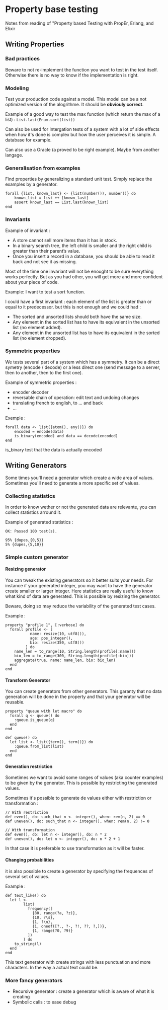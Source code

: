 # Property base testing

Notes from reading of "Property based Testing with PropEr, Erlang, and Elixir

## Writing Properties

### Bad practices

Beware to not re-implement the function you want to test in the test itself.
Otherwise there is no way to know if the implementation is right.

### Modeling

Test your production code against a model.
This model can be a not optimized version of the alogrithme.
It should be __obviouly correct__.

Example of a good way to test the max function (which return the max of a list) : ```List.last(Enum.sort(list))```

Can also be used for Intergation tests of a system with a lot of side effects when how it's done is complex but how the user perceives it is simple.
A database for example.

Can also use a Oracle (a proved to be right example).
Maybe from another langage.

### Generalisation from examples

Find properties by generalizing a standard unit test.
Simply replace the examples by a generator.

```
forall {list, known_last} <- {list(number()), number()} ​do​
​    known_list = list ++ [known_last]
​    assert known_last == List.last(known_list)
​​end​
```

### Invariants

Example of invariant : 
- A store cannot sell more items than it has in stock.
- In a binary search tree, the left child is smaller and the right child is greater than their parent’s value.
- Once you insert a record in a database, you should be able to read it back and not see it as missing.

Most of the time one invariant will not be enought to be sure everything works perfectly.
But as you had other, you will get more and more confident about your piece of code.

Example: I want to test a sort function.

I could have a first invariant : each element of the list is greater than or equal to it predecessor.
but this is not enough and we could had :
- The sorted and unsorted lists should both have the same size.
- Any element in the sorted list has to have its equivalent in the unsorted list (no element added).
- Any element in the unsorted list has to have its equivalent in the sorted list (no element dropped).

### Symmetric properties

We tests several part of a system which has a symmetry.
It can be a direct symetry (encode / decode) or a less direct one (send message to a server, then to another, then to the first one).

Example of symmetric properties :
- encoder decoder
- reversable chain of operation: edit text and undoing changes
- translating french to english, to ... and back
- ...

Exemple :

```
forall data <- list({atom(), any()}) ​do​
	encoded = encode(data)
	is_binary(encoded) ​and​ data == decode(encoded)
​end​
```
is_binary test that the data is actually encoded

## Writing Generators

Some times you'll need a generator which create a wide area of values. Sometimes you'll need to generate a more specific set of values.

### Collecting statistics

In order to know wether or not the generated data are relevante, you can collect statistics arround it.

Example of generated statistics :
```
OK: Passed 100 test(s).
​ 	
​95% {dupes,{0,5}}
​5% {dupes,{5,10}}
```

### Simple custom generator

#### Resizing generator

You can tweak the existing generators so it better suits your needs.
For instance if your generated integer, you may want to have the generator create smaller or larger integer.
Here statistics are really useful to know what kind of data are generated.
This is possible by resizing the generator.

Beware, doing so may reduce the variability of the generated test cases.

Example :

```
property ​"​​profile 1"​, [​:verbose​] ​do​
​  forall profile <- [
​           ​name:​ resize(10, utf8()),
​           ​age:​ pos_integer(),
​           ​bio:​ resize(350, utf8())
​         ] ​do​
​    name_len = to_range(10, String.length(profile[​:name​]))
​    bio_len = to_range(300, String.length(profile[​:bio​]))
​    aggregate(true, ​name:​ name_len, ​bio:​ bio_len)
​  ​end​
​​end​
```


#### Transform Generator

You can create generators from other generators.
This garanty that no data generation will be done in the property and that your generator will be reusable.

```
​property ​"​​queue with let macro"​ ​do​
​  forall q <- queue() ​do​
​    ​:queue​.is_queue(q)
​  ​end​
​​end​
​
​​def​ queue() ​do​
​  let list <- list({term(), term()}) ​do​
​    ​:queue​.from_list(list)
​  ​end​
​​end​
```

#### Generation restriction

Sometimes we want to avoid some ranges of values (aka counter examples) to be given by the generator.
This is possible by restricting the generated values.

Sometimes it's possible to generate de values either with restriction or transformation :

```
// With restriction
​def​ even(), ​do​: such_that n <- integer(), ​when​: rem(n, 2) == 0
def​ uneven(), ​do​: such_that n <- integer(), ​when​: rem(n, 2) != 0

// With transformation
​​def​ even(), ​do​: let n <- integer(), ​do​: n * 2
​def​ uneven(), ​do​: let n <- integer(), ​do​: n * 2 + 1
```
In that case it is preferable to use transformation as it will be faster.

#### Changing probabilities

it is also possible to create a generator by specifying the frequences of several set of values.

Example :

```
def​ text_like() ​do​
​  let l <-
​        list(
​          frequency([
​            {80, range(​?a​, ​?z​)},
​            {10, ​?​\s},
​            {1, ​?​\n},
​            {1, oneof([​?.​, ​?-​, ​?!​, ​??​, ​?,​])},
​            {1, range(​?0​, ​?9​)}
​          ])
​        ) ​do​
​    to_string(l)
​  ​end​
​​end​
```

This text generator with create strings with less punctuation and more characters. 
In the way a actual text could be.

### More fancy generators

- Recursive generator : create a generator which is aware of what it is creating
- Symbolic calls : to ease debug

